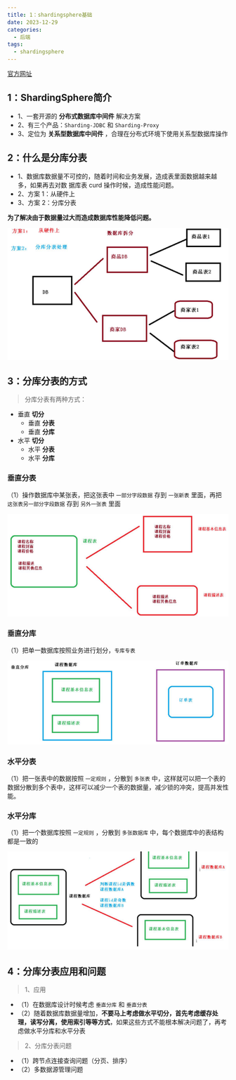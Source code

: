 ```yaml
---
title: 1：shardingsphere基础
date: 2023-12-29
categories:
  - 后端
tags:
  - shardingsphere
---
```


[官方网址](https://shardingsphere.apache.org/index_zh.html)

## 1：ShardingSphere简介
- 1、一套开源的 **分布式数据库中间件** 解决方案
- 2、有三个产品：`Sharding-JDBC` 和 `Sharding-Proxy`
- 3、定位为 **关系型数据库中间件** ，合理在分布式环境下使用关系型数据库操作

## 2：什么是分库分表

- 1、数据库数据量不可控的，随着时间和业务发展，造成表里面数据越来越多，如果再去对数
据库表 curd 操作时候，造成性能问题。
- 2、方案 1：从硬件上
- 3、方案 2：分库分表


**为了解决由于数据量过大而造成数据库性能降低问题。**

![Alt text](./assets/image1.png)

## 3：分库分表的方式

> 分库分表有两种方式：
- 垂直 **切分**
  - 垂直 **分表**
  - 垂直 **分库**
- 水平 **切分**
  - 水平 **分表**
  - 水平 **分库**


### 垂直分表

（1）操作数据库中某张表，把这张表中 `一部分字段数据` 存到 `一张新表` 里面，再把 `这张表另一部分字段数据` 存到 `另外一张表` 里面

![Alt text](./assets/image2.png)

### 垂直分库

（1）把单一数据库按照业务进行划分，`专库专表`

![Alt text](./assets/image3.png)

### 水平分表

（1）把一张表中的数据按照 `一定规则` ，分散到 `多张表` 中，这样就可以把一个表的数据分散到多个表中，这样可以减少一个表的数据量，减少锁的冲突，提高并发性能。



### 水平分库

（1）把一个数据库按照 `一定规则` ，分散到 `多张数据库` 中，每个数据库中的表结构都是一致的

![Alt text](./assets/image5.png)


## 4：分库分表应用和问题
> 1、应用
- （1）在数据库设计时候考虑 `垂直分库` 和 `垂直分表`
- （2）随着数据库数据量增加，**不要马上考虑做水平切分，首先考虑缓存处理，读写分离，使用索引等等方式**，如果这些方式不能根本解决问题了，再考虑做水平分库和水平分表

> 2、分库分表问题
- （1）跨节点连接查询问题（分页、排序）
- （2）多数据源管理问题


